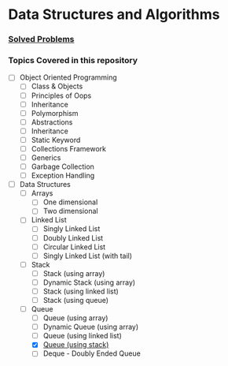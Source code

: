 # Data Structures and Algorithms

### [Solved Problems](src/problemSolving/questions/Questions.md)

### Topics Covered in this repository
- [ ] Object Oriented Programming
  - [ ] Class & Objects
  - [ ] Principles of Oops
  - [ ] Inheritance
  - [ ] Polymorphism
  - [ ] Abstractions
  - [ ] Inheritance
  - [ ] Static Keyword
  - [ ] Collections Framework
  - [ ] Generics
  - [ ] Garbage Collection
  - [ ] Exception Handling
- [ ] Data Structures
  - [ ] Arrays
    - [ ] One dimensional
    - [ ] Two dimensional
  - [ ] Linked List
    - [ ] Singly Linked List
    - [ ] Doubly Linked List
    - [ ] Circular Linked List
    - [ ] Singly Linked List (with tail)
  - [ ] Stack
    - [ ] Stack (using array)
    - [ ] Dynamic Stack (using array)
    - [ ] Stack (using linked list)
    - [ ] Stack (using queue)
  - [ ] Queue
    - [ ] Queue (using array)
    - [ ] Dynamic Queue (using array)
    - [ ] Queue (using linked list)
    - [x] [Queue (using stack)](src/dataStructures/QueueUsingStacks.java)
    - [ ] Deque - Doubly Ended Queue